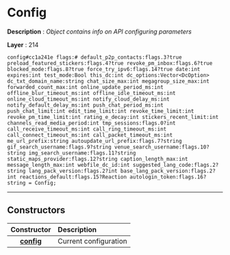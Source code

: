 # Config

**Description** : *Object contains info on API configuring parameters*

**Layer** : 214

```tl
config#cc1a241e flags:# default_p2p_contacts:flags.3?true preload_featured_stickers:flags.4?true revoke_pm_inbox:flags.6?true blocked_mode:flags.8?true force_try_ipv6:flags.14?true date:int expires:int test_mode:Bool this_dc:int dc_options:Vector<DcOption> dc_txt_domain_name:string chat_size_max:int megagroup_size_max:int forwarded_count_max:int online_update_period_ms:int offline_blur_timeout_ms:int offline_idle_timeout_ms:int online_cloud_timeout_ms:int notify_cloud_delay_ms:int notify_default_delay_ms:int push_chat_period_ms:int push_chat_limit:int edit_time_limit:int revoke_time_limit:int revoke_pm_time_limit:int rating_e_decay:int stickers_recent_limit:int channels_read_media_period:int tmp_sessions:flags.0?int call_receive_timeout_ms:int call_ring_timeout_ms:int call_connect_timeout_ms:int call_packet_timeout_ms:int me_url_prefix:string autoupdate_url_prefix:flags.7?string gif_search_username:flags.9?string venue_search_username:flags.10?string img_search_username:flags.11?string static_maps_provider:flags.12?string caption_length_max:int message_length_max:int webfile_dc_id:int suggested_lang_code:flags.2?string lang_pack_version:flags.2?int base_lang_pack_version:flags.2?int reactions_default:flags.15?Reaction autologin_token:flags.16?string = Config;
```

---

## Constructors

| Constructor | Description |
| :---: | :--- |
| [**config**](constructor/config) | Current configuration |